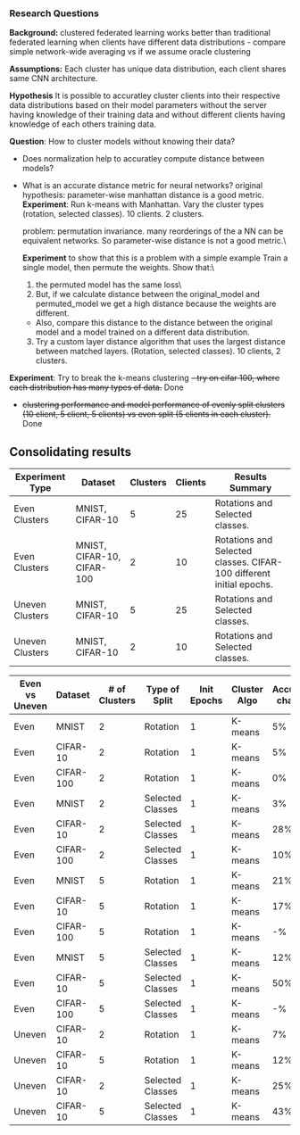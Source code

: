 ### Research Questions

**Background:** clustered federated learning works better than traditional federated learning when clients have different data distributions
	- compare simple network-wide averaging vs if we assume oracle clustering

**Assumptions:** Each cluster has unique data distribution, each client shares same CNN architecture. 

**Hypothesis** It is possible to accuratley cluster clients into their respective data distributions based on their model parameters without the server having knowledge of their training data and without different clients having knowledge of each others training data.

**Question**: How to cluster models without knowing their data? 
  - Does normalization help to accuratley compute distance between models?
  - What is an accurate distance metric for neural networks?
        original hypothesis: parameter-wise manhattan distance is a good metric.\
        **Experiment**: Run k-means with Manhattan. Vary the cluster types (rotation, selected classes). 10 clients. 2 clusters.

    problem: permutation invariance. many reorderings of the a NN can be equivalent networks. So parameter-wise distance is not a good metric.\

    **Experiment** to show that this is a problem with a simple example
    Train a single model, then permute the weights. Show that:\
    1. the permuted model has the same loss\
    2. But, if we calculate distance between the original_model and permuted_model we get a high distance because the weights are different.
      - Also, compare this distance to the distance between the original model and a model trained on a different data distribution.
    3. Try a custom layer distance algorithm that uses the largest distance between matched layers. (Rotation, selected classes). 10 clients, 2 clusters.
    
    

**Experiment**: Try to break the k-means clustering
~~- try on cifar 100, where each distribution has many types of data.~~  Done
- ~~clustering performance and model performance of evenly split clusters (10 client, 5 client, 5 clients) vs even split (5 clients in each cluster).~~ Done



## Consolidating results



<make a table of results>

| Experiment Type | Dataset       | Clusters | Clients | Results Summary                                                                 |
|-----------------|---------------|----------|---------|---------------------------------------------------------------------------------|
| Even Clusters   | MNIST, CIFAR-10 | 5        | 25      | Rotations and Selected classes.                                                 |
| Even Clusters   | MNIST, CIFAR-10, CIFAR-100 | 2        | 10      | Rotations and Selected classes. CIFAR-100 different initial epochs.             |
| Uneven Clusters | MNIST, CIFAR-10 | 5        | 25      | Rotations and Selected classes.                                                 |
| Uneven Clusters | MNIST, CIFAR-10 | 2        | 10      | Rotations and Selected classes.                                                 |


| Even vs Uneven | Dataset       | # of Clusters | Type of Split | Init Epochs | Cluster Algo | Accuracy change | Cluster Purity |
|----------------|---------------|---------------|---------------|-------------|--------------|----------|----------------|
| Even           | MNIST         | 2             | Rotation          | 1          | K-means      | 5%      | 1.0          |
| Even           | CIFAR-10      | 2             | Rotation          | 1          | K-means      | 5%      | 1.0          |
| Even           | CIFAR-100     | 2             | Rotation          | 1          | K-means      | 0%      | 1.0          |
| Even           | MNIST         | 2             | Selected Classes  | 1          | K-means      | 3%      | 1.0          |
| Even           | CIFAR-10      | 2             | Selected Classes  | 1          | K-means      | 28%     | 1.0          |
| Even           | CIFAR-100     | 2             | Selected Classes  | 1          | K-means      | 10%     | 1.0          |
| Even           | MNIST         | 5             | Rotation          | 1          | K-means      | 21%     | 0.88         |
| Even           | CIFAR-10      | 5             | Rotation          | 1          | K-means      | 17%     | 1.0          |
| Even           | CIFAR-100     | 5             | Rotation          | 1          | K-means      | -%      | -            |
| Even           | MNIST         | 5             | Selected Classes  | 1          | K-means      | 12%     | 0.88         |
| Even           | CIFAR-10      | 5             | Selected Classes  | 1          | K-means      | 50%     | 1.0          |
| Even           | CIFAR-100     | 5             | Selected Classes  | 1          | K-means      | -%      | -            |
| Uneven         | CIFAR-10      | 2             | Rotation          | 1          | K-means      | 7%      | 1.0          |
| Uneven         | CIFAR-10      | 5             | Rotation          | 1          | K-means      | 12%     | 1.0          |
| Uneven         | CIFAR-10      | 2             | Selected Classes  | 1          | K-means      | 25%     | 1.0          |
| Uneven         | CIFAR-10      | 5             | Selected Classes  | 1          | K-means      | 43%     | 1.0          |